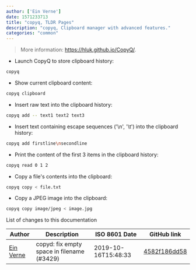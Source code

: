 ```yaml
---
author: ['Ein Verne']
date: 1571233713
title: "copyq, TLDR Pages"
description: "copyq, Clipboard manager with advanced features."
categories: "common"
---
```

> More information: <https://hluk.github.io/CopyQ/>.

- Launch CopyQ to store clipboard history:

```bash
copyq
```

- Show current clipboard content:

```bash
copyq clipboard
```

- Insert raw text into the clipboard history:

```bash
copyq add -- text1 text2 text3
```

- Insert text containing escape sequences ('\n', '\t') into the clipboard history:

```bash
copyq add firstline\nsecondline
```

- Print the content of the first 3 items in the clipboard history:

```bash
copyq read 0 1 2
```

- Copy a file's contents into the clipboard:

```bash
copyq copy < file.txt
```

- Copy a JPEG image into the clipboard:

```bash
copyq copy image/jpeg < image.jpg
```
List of changes to this documentation


Author | Description | ISO 8601 Date | GitHub link
------|-----|-----|-----
[Ein Verne](mailto:einverne@gmail.com) | copyd: fix empty space in filename (#3429) | 2019-10-16T15:48:33 | [4582f186dd58](https://github.com/tldr-pages/tldr/commit/4582f186dd5870ca643783f293b24a1f17afd286)

